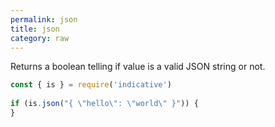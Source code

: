 ```yaml
---
permalink: json
title: json
category: raw
---
```


Returns a boolean telling if value is a valid JSON string
or not.
 
```js
const { is } = require('indicative')
 
if (is.json("{ \"hello\": \"world\" }")) {
}
```